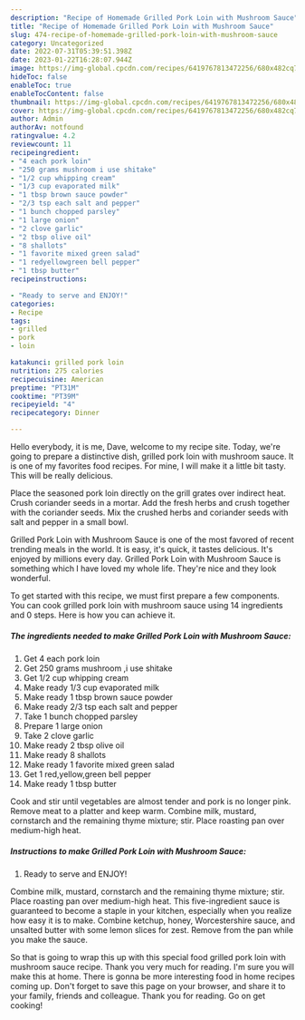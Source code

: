```yaml
---
description: "Recipe of Homemade Grilled Pork Loin with Mushroom Sauce"
title: "Recipe of Homemade Grilled Pork Loin with Mushroom Sauce"
slug: 474-recipe-of-homemade-grilled-pork-loin-with-mushroom-sauce
category: Uncategorized
date: 2022-07-31T05:39:51.398Z
date: 2023-01-22T16:28:07.944Z
image: https://img-global.cpcdn.com/recipes/6419767813472256/680x482cq70/grilled-pork-loin-with-mushroom-sauce-recipe-main-photo.jpg
hideToc: false
enableToc: true
enableTocContent: false
thumbnail: https://img-global.cpcdn.com/recipes/6419767813472256/680x482cq70/grilled-pork-loin-with-mushroom-sauce-recipe-main-photo.jpg
cover: https://img-global.cpcdn.com/recipes/6419767813472256/680x482cq70/grilled-pork-loin-with-mushroom-sauce-recipe-main-photo.jpg
author: Admin
authorAv: notfound
ratingvalue: 4.2
reviewcount: 11
recipeingredient:
- "4 each pork loin"
- "250 grams mushroom i use shitake"
- "1/2 cup whipping cream"
- "1/3 cup evaporated milk"
- "1 tbsp brown sauce powder"
- "2/3 tsp each salt and pepper"
- "1 bunch chopped parsley"
- "1 large onion"
- "2 clove garlic"
- "2 tbsp olive oil"
- "8 shallots"
- "1 favorite mixed green salad"
- "1 redyellowgreen bell pepper"
- "1 tbsp butter"
recipeinstructions:

- "Ready to serve and ENJOY!"
categories:
- Recipe
tags:
- grilled
- pork
- loin

katakunci: grilled pork loin 
nutrition: 275 calories
recipecuisine: American
preptime: "PT31M"
cooktime: "PT39M"
recipeyield: "4"
recipecategory: Dinner

---
```



Hello everybody, it is me, Dave, welcome to my recipe site. Today, we're going to prepare a distinctive dish, grilled pork loin with mushroom sauce. It is one of my favorites food recipes. For mine, I will make it a little bit tasty. This will be really delicious.

Place the seasoned pork loin directly on the grill grates over indirect heat. Crush coriander seeds in a mortar. Add the fresh herbs and crush together with the coriander seeds. Mix the crushed herbs and coriander seeds with salt and pepper in a small bowl.

Grilled Pork Loin with Mushroom Sauce is one of the most favored of recent trending meals in the world. It is easy, it's quick, it tastes delicious. It's enjoyed by millions every day. Grilled Pork Loin with Mushroom Sauce is something which I have loved my whole life. They're nice and they look wonderful.


To get started with this recipe, we must first prepare a few components. You can cook grilled pork loin with mushroom sauce using 14 ingredients and 0 steps. Here is how you can achieve it.

<!--inarticleads1-->

##### The ingredients needed to make Grilled Pork Loin with Mushroom Sauce:

1. Get 4 each pork loin
1. Get 250 grams mushroom ,i use shitake
1. Get 1/2 cup whipping cream
1. Make ready 1/3 cup evaporated milk
1. Make ready 1 tbsp brown sauce powder
1. Make ready 2/3 tsp each salt and pepper
1. Take 1 bunch chopped parsley
1. Prepare 1 large onion
1. Take 2 clove garlic
1. Make ready 2 tbsp olive oil
1. Make ready 8 shallots
1. Make ready 1 favorite mixed green salad
1. Get 1 red,yellow,green bell pepper
1. Make ready 1 tbsp butter


Cook and stir until vegetables are almost tender and pork is no longer pink. Remove meat to a platter and keep warm. Combine milk, mustard, cornstarch and the remaining thyme mixture; stir. Place roasting pan over medium-high heat. 

<!--inarticleads2-->

##### Instructions to make Grilled Pork Loin with Mushroom Sauce:


1. Ready to serve and ENJOY!

Combine milk, mustard, cornstarch and the remaining thyme mixture; stir. Place roasting pan over medium-high heat. This five-ingredient sauce is guaranteed to become a staple in your kitchen, especially when you realize how easy it is to make. Combine ketchup, honey, Worcestershire sauce, and unsalted butter with some lemon slices for zest. Remove from the pan while you make the sauce. 

So that is going to wrap this up with this special food grilled pork loin with mushroom sauce recipe. Thank you very much for reading. I'm sure you will make this at home. There is gonna be more interesting food in home recipes coming up. Don't forget to save this page on your browser, and share it to your family, friends and colleague. Thank you for reading. Go on get cooking!
